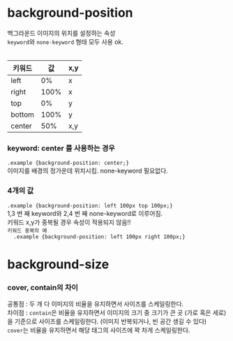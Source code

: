 <h1>background-position</h1>
백그라운드 이미지의 위치를 설정하는 속성 <br>
<code>keyword</code>와 <code>none-keyword</code> 형태 모두 사용 ok. <br>
<br>
<table>
  <thead>
    <tr>
      <th>키워드</th>
      <th>값</th>
      <th>x,y</th>
    </tr>
  </thead>
  <tbody>
    <tr>
      <td>left</td>
      <td>0%</td>
      <td>x</td>
    </tr>
    <tr>
      <td>right</td>
      <td>100%</td>
      <td>x</td>
    </tr>
    <tr>
      <td>top</td>
      <td>0%</td>
      <td>y</td>
    </tr>
    <tr>
      <td>bottom</td>
      <td>100%</td>
      <td>y</td>
    </tr>
    <tr>
      <td>center</td>
      <td>50%</td>
      <td>x,y</td>
    </tr>
  </tbody>
</table>

<h3>keyword: center 를 사용하는 경우</h3>
<code class="language-css">.example {background-position: center;}</code> <br>
이미지를 배경의 정가운데 위치시킴. none-keyword 필요없다.

<h3>4개의 값</h3>
<code class="language-css">.example {background-position: left 100px top 100px;}</code> <br>
1,3 번 째 keyword와 2,4 번 째 none-keyword로 이루어짐. <br>
키워드 x,y가 중복될 경우 속성이 적용되지 않음!! <br>
<code class="language-css">키워드 중복의 예
  .example {background-position: left 100px right 100px;}</code> <br>
</code> 

<h1>background-size</h1>
<h3>cover, contain의 차이</h3>
공통점 : 두 개 다 이미지의 비율을 유지하면서 사이즈를 스케일링한다. <br>
차이점 : <code>contain</code>은 비율을 유지하면서 이미지의 크기 중 크기가 큰 곳 (가로 혹은 세로)을 기준으로 사이즈를 스케일링한다. (이미지 반복되거나, 빈 공간 생길 수 있다)<br><code>cover</code>는 비율을 유지하면서 해당 태그의 사이즈에 꽉 차게 스케일링한다.
